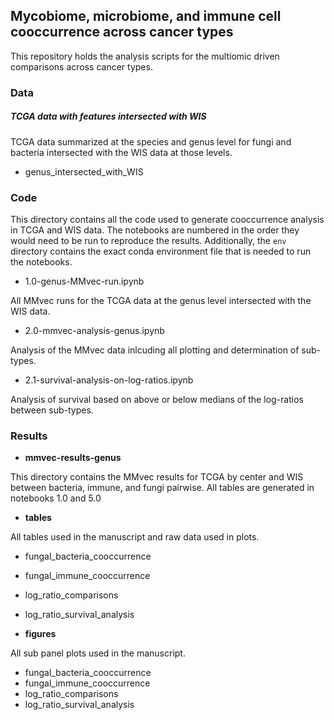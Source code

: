 ## Mycobiome, microbiome, and immune cell cooccurrence across cancer types

This repository holds the analysis scripts for the multiomic driven comparisons across cancer types.

### Data

##### TCGA data with features intersected with WIS

TCGA data summarized at the species and genus level for fungi and bacteria intersected with the WIS data at those levels.

* genus_intersected_with_WIS

### Code

This directory contains all the code used to generate cooccurrence analysis in TCGA and WIS data. The notebooks are numbered in the order they would need to be run to reproduce the results. Additionally, the `env` directory contains the exact conda environment file that is needed to run the notebooks. 

* 1.0-genus-MMvec-run.ipynb

All MMvec runs for the TCGA data at the genus level intersected with the WIS data.

* 2.0-mmvec-analysis-genus.ipynb

Analysis of the MMvec data inlcuding all plotting and determination of sub-types.

* 2.1-survival-analysis-on-log-ratios.ipynb

Analysis of survival based on above or below medians of the log-ratios between sub-types. 

### Results

* **mmvec-results-genus**

This directory contains the MMvec results for TCGA by center and WIS between bacteria, immune, and fungi pairwise. All tables are generated in notebooks 1.0 and 5.0 

* **tables**

All tables used in the manuscript and raw data used in plots. 

* fungal_bacteria_cooccurrence 
* fungal_immune_cooccurrence 
* log_ratio_comparisons
* log_ratio_survival_analysis

* **figures**

All sub panel plots used in the manuscript. 

* fungal_bacteria_cooccurrence 
* fungal_immune_cooccurrence 
* log_ratio_comparisons
* log_ratio_survival_analysis

